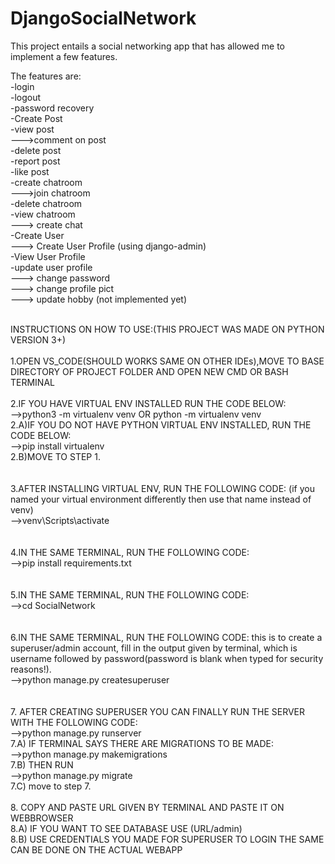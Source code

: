 # DjangoSocialNetwork

This project entails a social networking app that has allowed me to implement a few features.

The features are:<br/>
-login<br/>
-logout<br/>
-password recovery<br/>
-Create Post<br/>
-view post <br/>
--->comment on post<br/>
-delete post<br/>
-report post<br/>
-like post<br/>
-create chatroom<br/>
--->join chatroom<br/>
-delete chatroom<br/>
-view chatroom<br/>
---> create chat<br/>
-Create User <br/>
---> Create User Profile (using django-admin)<br/>
-View User Profile<br/>
-update user profile <br/>
---> change password<br/>
---> change profile pict <br/>
---> update hobby (not implemented yet)<br/>
<br/>


INSTRUCTIONS ON HOW TO USE:(THIS PROJECT WAS MADE ON PYTHON VERSION 3+)<br/><br/>
1.OPEN VS_CODE(SHOULD WORKS SAME ON OTHER IDEs),MOVE TO BASE DIRECTORY OF PROJECT FOLDER AND OPEN NEW CMD OR BASH TERMINAL
<br/>
<br/>
2.IF YOU HAVE VIRTUAL ENV INSTALLED RUN THE CODE BELOW:<br/>
-->python3 -m virtualenv venv OR python -m virtualenv venv <br/>
2.A)IF YOU DO NOT HAVE PYTHON VIRTUAL ENV INSTALLED, RUN THE CODE BELOW:<br/>
-->pip install virtualenv  <br/>
2.B)MOVE TO STEP 1.<br/>
<br/>
<br/>
3.AFTER INSTALLING VIRTUAL ENV, RUN THE FOLLOWING CODE: (if you named your virtual environment differently then use that name instead of venv)<br/>
-->venv\Scripts\activate<br/>
<br/>
<br/>
4.IN THE SAME TERMINAL, RUN THE FOLLOWING CODE:<br/>
-->pip install requirements.txt<br/>
<br/>
<br/>
5.IN THE SAME TERMINAL, RUN THE FOLLOWING CODE:<br/>
-->cd SocialNetwork<br/>
<br/>
<br/>
6.IN THE SAME TERMINAL, RUN THE FOLLOWING CODE: this is to create a superuser/admin account, fill in the output given by terminal, which is username followed by password(password is blank when typed for security reasons!).<br/>
-->python manage.py createsuperuser<br/>
<br/>
<br/>
7. AFTER CREATING SUPERUSER YOU CAN FINALLY RUN THE SERVER WITH THE FOLLOWING CODE:<br/>
-->python manage.py runserver<br/>
7.A) IF TERMINAL SAYS THERE ARE MIGRATIONS TO BE MADE:<br/>
-->python manage.py makemigrations<br/>
7.B) THEN RUN <br/>
-->python manage.py migrate<br/>
7.C) move to step 7.
<br/>
<br/>
8. COPY AND PASTE URL GIVEN BY TERMINAL AND PASTE IT ON WEBBROWSER<br/>
8.A) IF YOU WANT TO SEE DATABASE USE (URL/admin)<br/>
8.B) USE CREDENTIALS YOU MADE FOR SUPERUSER TO LOGIN THE SAME CAN BE DONE ON THE ACTUAL WEBAPP<br/>



